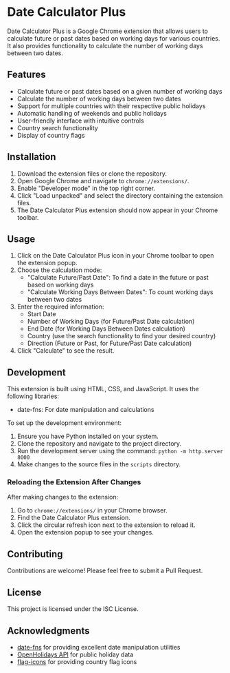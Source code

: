 # Date Calculator Plus

Date Calculator Plus is a Google Chrome extension that allows users to calculate future or past dates based on working days for various countries. It also provides functionality to calculate the number of working days between two dates.

## Features

- Calculate future or past dates based on a given number of working days
- Calculate the number of working days between two dates
- Support for multiple countries with their respective public holidays
- Automatic handling of weekends and public holidays
- User-friendly interface with intuitive controls
- Country search functionality
- Display of country flags

## Installation

1. Download the extension files or clone the repository.
2. Open Google Chrome and navigate to `chrome://extensions/`.
3. Enable "Developer mode" in the top right corner.
4. Click "Load unpacked" and select the directory containing the extension files.
5. The Date Calculator Plus extension should now appear in your Chrome toolbar.

## Usage

1. Click on the Date Calculator Plus icon in your Chrome toolbar to open the extension popup.
2. Choose the calculation mode:
   - "Calculate Future/Past Date": To find a date in the future or past based on working days
   - "Calculate Working Days Between Dates": To count working days between two dates
3. Enter the required information:
   - Start Date
   - Number of Working Days (for Future/Past Date calculation)
   - End Date (for Working Days Between Dates calculation)
   - Country (use the search functionality to find your desired country)
   - Direction (Future or Past, for Future/Past Date calculation)
4. Click "Calculate" to see the result.

## Development

This extension is built using HTML, CSS, and JavaScript. It uses the following libraries:

- date-fns: For date manipulation and calculations

To set up the development environment:

1. Ensure you have Python installed on your system.
2. Clone the repository and navigate to the project directory.
3. Run the development server using the command: `python -m http.server 8000`
4. Make changes to the source files in the `scripts` directory.

### Reloading the Extension After Changes

After making changes to the extension:

1. Go to `chrome://extensions/` in your Chrome browser.
2. Find the Date Calculator Plus extension.
3. Click the circular refresh icon next to the extension to reload it.
4. Open the extension popup to see your changes.

## Contributing

Contributions are welcome! Please feel free to submit a Pull Request.

## License

This project is licensed under the ISC License.

## Acknowledgments

- [date-fns](https://date-fns.org/) for providing excellent date manipulation utilities
- [OpenHolidays API](https://openholidaysapi.org/) for public holiday data
- [flag-icons](https://flagicons.lipis.dev/) for providing country flag icons
